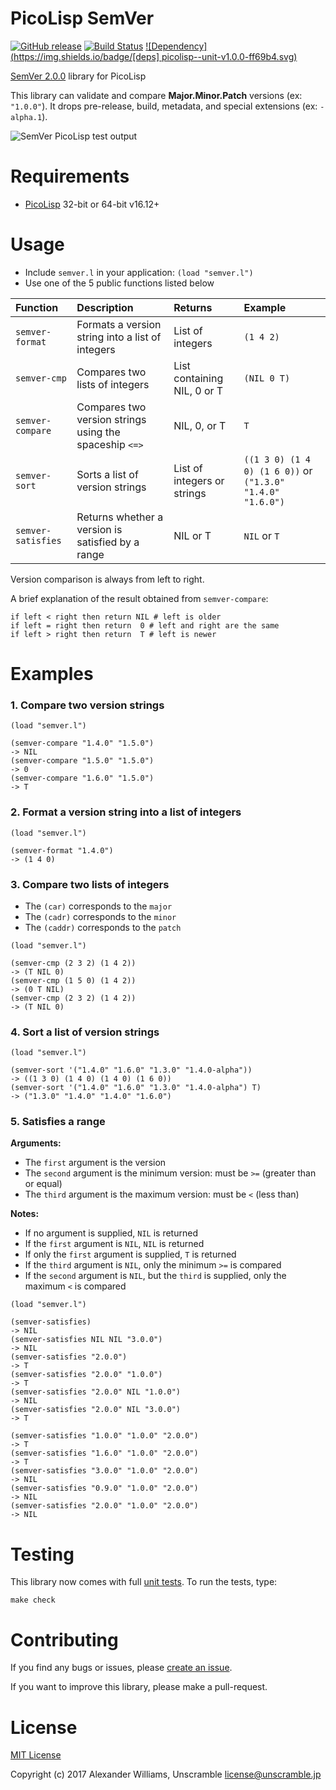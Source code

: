 # PicoLisp SemVer

[![GitHub release](https://img.shields.io/github/release/aw/picolisp-semver.svg)](https://github.com/aw/picolisp-semver) [![Build Status](https://travis-ci.org/aw/picolisp-semver.svg?branch=master)](https://travis-ci.org/aw/picolisp-semver) [![Dependency](https://img.shields.io/badge/[deps] picolisp--unit-v1.0.0-ff69b4.svg)](https://github.com/aw/picolisp-unit.git)

[SemVer 2.0.0](http://semver.org) library for PicoLisp

This library can validate and compare **Major.Minor.Patch** versions (ex: `"1.0.0"`).
It drops pre-release, build, metadata, and special extensions (ex: `-alpha.1`).

![SemVer PicoLisp test output](https://cloud.githubusercontent.com/assets/153401/23364395/ceda769a-fcf6-11e6-9bf6-b7b0b8187f61.png)

# Requirements

  * [PicoLisp](http://picolisp.com) 32-bit or 64-bit v16.12+

# Usage

  * Include `semver.l` in your application: `(load "semver.l")`
  * Use one of the 5 public functions listed below

| Function | Description | Returns | Example |
| :---- | :---- | :---- | :---- |
| `semver-format` | Formats a version string into a list of integers | List of integers | `(1 4 2)` |
| `semver-cmp` | Compares two lists of integers | List containing NIL, 0 or T | `(NIL 0 T)` |
| `semver-compare` | Compares two version strings using the spaceship `<=>` | NIL, 0, or T | `T` |
| `semver-sort` | Sorts a list of version strings | List of integers or strings | `((1 3 0) (1 4 0) (1 6 0))` or `("1.3.0" "1.4.0" "1.6.0")` |
| `semver-satisfies` | Returns whether a version is satisfied by a range | NIL or T | `NIL` or `T` |

Version comparison is always from left to right.

A brief explanation of the result obtained from `semver-compare`:

```
if left < right then return NIL # left is older
if left = right then return  0 # left and right are the same
if left > right then return  T # left is newer
```

# Examples

### 1. Compare two version strings

```
(load "semver.l")

(semver-compare "1.4.0" "1.5.0")
-> NIL
(semver-compare "1.5.0" "1.5.0")
-> 0
(semver-compare "1.6.0" "1.5.0")
-> T
```

### 2. Format a version string into a list of integers

```
(load "semver.l")

(semver-format "1.4.0")
-> (1 4 0)
```

### 3. Compare two lists of integers

  * The `(car)` corresponds to the `major`
  * The `(cadr)` corresponds to the `minor`
  * The `(caddr)` corresponds to the `patch`

```
(load "semver.l")

(semver-cmp (2 3 2) (1 4 2))
-> (T NIL 0)
(semver-cmp (1 5 0) (1 4 2))
-> (0 T NIL)
(semver-cmp (2 3 2) (1 4 2))
-> (T NIL 0)
```

### 4. Sort a list of version strings

```
(load "semver.l")

(semver-sort '("1.4.0" "1.6.0" "1.3.0" "1.4.0-alpha"))
-> ((1 3 0) (1 4 0) (1 4 0) (1 6 0))
(semver-sort '("1.4.0" "1.6.0" "1.3.0" "1.4.0-alpha") T)
-> ("1.3.0" "1.4.0" "1.4.0" "1.6.0")
```

### 5. Satisfies a range

**Arguments:**

  * The `first` argument is the version
  * The `second` argument is the minimum version: must be `>=` (greater than or equal)
  * The `third` argument is the maximum version: must be `<` (less than)

**Notes:**

  * If no argument is supplied, `NIL` is returned
  * If the `first` argument is `NIL`, `NIL` is returned
  * If only the `first` argument is supplied, `T` is returned
  * If the `third` argument is `NIL`, only the minimum `>=` is compared
  * If the `second` argument is `NIL`, but the `third` is supplied, only the maximum `<` is compared

```
(load "semver.l")

(semver-satisfies)
-> NIL
(semver-satisfies NIL NIL "3.0.0")
-> NIL
(semver-satisfies "2.0.0")
-> T
(semver-satisfies "2.0.0" "1.0.0")
-> T
(semver-satisfies "2.0.0" NIL "1.0.0")
-> NIL
(semver-satisfies "2.0.0" NIL "3.0.0")
-> T

(semver-satisfies "1.0.0" "1.0.0" "2.0.0")
-> T
(semver-satisfies "1.6.0" "1.0.0" "2.0.0")
-> T
(semver-satisfies "3.0.0" "1.0.0" "2.0.0")
-> NIL
(semver-satisfies "0.9.0" "1.0.0" "2.0.0")
-> NIL
(semver-satisfies "2.0.0" "1.0.0" "2.0.0")
-> NIL
```

# Testing

This library now comes with full [unit tests](https://github.com/aw/picolisp-unit). To run the tests, type:

    make check

# Contributing

If you find any bugs or issues, please [create an issue](https://github.com/aw/picolisp-semver/issues/new).

If you want to improve this library, please make a pull-request.

# License

[MIT License](LICENSE)

Copyright (c) 2017 Alexander Williams, Unscramble <license@unscramble.jp>
